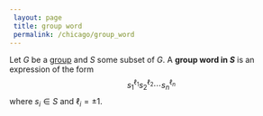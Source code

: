 ```yaml
---
 layout: page
 title: group word
 permalink: /chicago/group_word
---
```

Let $G$ be a [group](https://mathgloss.github.io/MathGloss/group) and $S$ some subset of $G$. A **group word in $S$** is an expression of the form $$s_1^{\ell_1}s_2^{\ell_2}\cdots s_n^{\ell_n}$$ where $s_i \in S$ and $\ell_i = \pm 1$. 